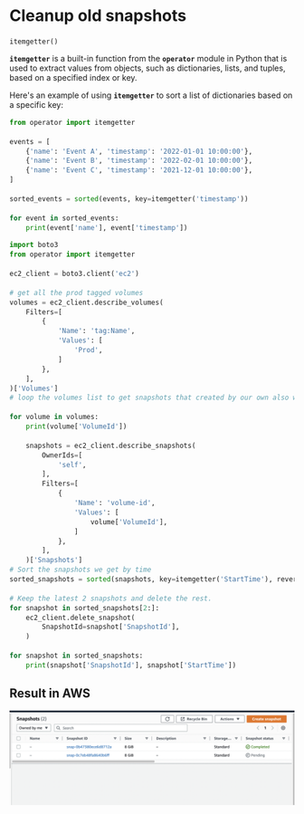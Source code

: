 # Cleanup old snapshots

`itemgetter()`

**`itemgetter`** is a built-in function from the **`operator`** module in Python that is used to extract values from objects, such as dictionaries, lists, and tuples, based on a specified index or key.

Here's an example of using **`itemgetter`** to sort a list of dictionaries based on a specific key:

```python
from operator import itemgetter

events = [
    {'name': 'Event A', 'timestamp': '2022-01-01 10:00:00'},
    {'name': 'Event B', 'timestamp': '2022-02-01 10:00:00'},
    {'name': 'Event C', 'timestamp': '2021-12-01 10:00:00'},
]

sorted_events = sorted(events, key=itemgetter('timestamp'))

for event in sorted_events:
    print(event['name'], event['timestamp'])
```

```python
import boto3
from operator import itemgetter

ec2_client = boto3.client('ec2')

# get all the prod tagged volumes
volumes = ec2_client.describe_volumes(
    Filters=[
        {
            'Name': 'tag:Name',
            'Values': [
                'Prod',
            ]
        },
    ],
)['Volumes']
# loop the volumes list to get snapshots that created by our own also with prod tag

for volume in volumes:
    print(volume['VolumeId'])

    snapshots = ec2_client.describe_snapshots(
        OwnerIds=[
            'self',
        ],
        Filters=[
            {
                'Name': 'volume-id',
                'Values': [
                    volume['VolumeId'],
                ]
            },
        ],
    )['Snapshots']
# Sort the snapshots we get by time 
sorted_snapshots = sorted(snapshots, key=itemgetter('StartTime'), reverse=True)

# Keep the latest 2 snapshots and delete the rest.
for snapshot in sorted_snapshots[2:]:
    ec2_client.delete_snapshot(
        SnapshotId=snapshot['SnapshotId'],
    )

for snapshot in sorted_snapshots:
    print(snapshot['SnapshotId'], snapshot['StartTime'])
```
## Result in AWS
<img src="./images/snapshots-cleanup.png" alt="my-img">